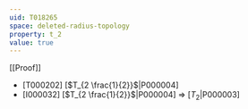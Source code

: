 ```yaml
---
uid: T018265
space: deleted-radius-topology
property: t_2
value: true
---
```

[[Proof]]

* [T000202] [$T_{2 \frac{1}{2}}$|P000004]
* [I000032] [$T_{2 \frac{1}{2}}$|P000004] => [$T_2$|P000003]

